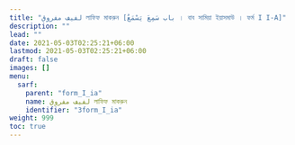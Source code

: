 ```yaml
---
title: "لفيف مفروق লাফিফ মাকরুন [باب سَمِعَ يَسْمَعُ । বাব সামিয়া ইয়াসমাউ । ফর্ম I I-A]"
description: ""
lead: ""
date: 2021-05-03T02:25:21+06:00
lastmod: 2021-05-03T02:25:21+06:00
draft: false
images: []
menu: 
  sarf:
    parent: "form_I_ia"
    name: لفيف مفروق লাফিফ মাকরুন
    identifier: "3form_I_ia"
weight: 999
toc: true
---
```



